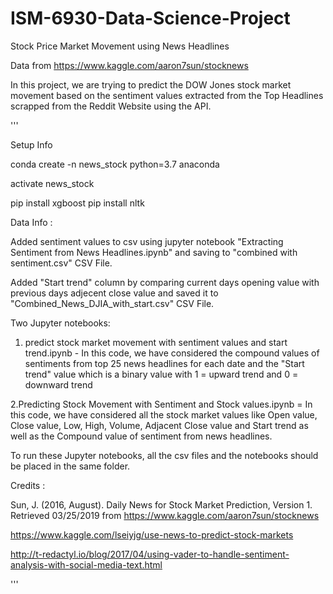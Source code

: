 # ISM-6930-Data-Science-Project
Stock Price Market Movement using News Headlines

Data from https://www.kaggle.com/aaron7sun/stocknews

In this project, we are trying to predict the DOW Jones stock market movement based on the sentiment values extracted from the Top Headlines scrapped from the Reddit Website using the API. 

'''

Setup Info

conda create -n news_stock python=3.7 anaconda

activate news_stock

pip install xgboost
pip install nltk


Data Info :

Added sentiment values to csv using jupyter notebook "Extracting Sentiment from News Headlines.ipynb" and saving to "combined with sentiment.csv" CSV File.

Added "Start trend" column by comparing current days opening value with previous days adjecent close value and saved it to "Combined_News_DJIA_with_start.csv" CSV File.

Two Jupyter notebooks:

1. predict stock market movement with sentiment values and start trend.ipynb - In this code, we have considered the compound values of sentiments from top 25 news headlines for each date and the "Start trend" value which is a binary value with 1 = upward trend and 0 = downward trend

2.Predicting Stock Movement with Sentiment and Stock values.ipynb = In this code, we have considered all the stock market values like Open value, Close value, Low, High, Volume, Adjacent Close value and Start trend as well as the Compound value of sentiment from news headlines.

To run these Jupyter notebooks, all the csv files and the notebooks should be placed in the same folder.


Credits :

Sun, J. (2016, August). Daily News for Stock Market Prediction, Version 1. Retrieved 03/25/2019 from https://www.kaggle.com/aaron7sun/stocknews

https://www.kaggle.com/lseiyjg/use-news-to-predict-stock-markets

http://t-redactyl.io/blog/2017/04/using-vader-to-handle-sentiment-analysis-with-social-media-text.html

'''
